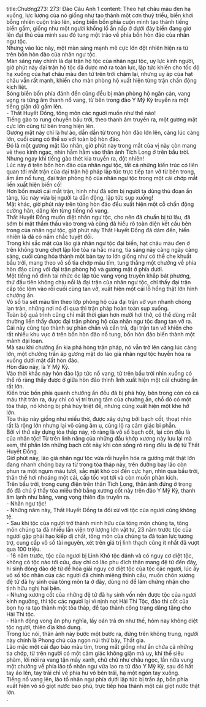title:Chương273: 273: Đảo Câu Anh 1
content:
Theo hạt châu màu đen hạ xuống, lực lượng của nó giống như tạo thành một cơn thuỷ triều, biển khơi bỗng nhiên cuộn trào lên, sóng biển bốn phía cuộn mình tạo thành tiếng biển gầm, giống như một người khổng lồ ẩn nấp ở dưới đáy biển đang giơ lên đại thủ của mình sau đó tung một trảo về phía bốn hòn đảo của nhân ngư tộc.<br>Nhưng vào lúc này, một màn sáng mạnh mẽ cực lớn đột nhiên hiện ra từ trên bốn hòn đảo của nhân ngư tộc.<br>Màn sáng này chính là đại trận hộ tộc của nhân ngư tộc, uy lực kinh người, giờ phút này đại trận hộ tộc đã được mở ra toàn lực, lập tức khiến cho tốc độ hạ xuống của hạt châu màu đen từ trên trời chậm lại, nhưng uy áp của hạt châu vẫn rất mạnh, khiến cho màn phòng hộ xuất hiện từng trận chấn động kịch liệt.<br>Sóng biển bốn phía đánh đến cũng đều bị màn phòng hộ ngăn cản, vang vọng ra từng âm thanh nổ vang, từ bên trong đảo Y Mỹ Kỳ truyền ra một tiếng giận dữ gầm lên.<br>- Thất Huyết Đồng, tông môn các ngươi muốn như thế nào!<br>Tiếng gào to rung chuyển bầu trời, theo thanh âm truyền ra, một gương mặt cực lớn cũng từ bên trong hiện lên.<br>Gương mặt này chỉ là hư ảo, dần dần từ trong hòn đảo lớn lên, càng lúc càng lớn, cuối cùng có thể so với toàn bộ hòn đảo.<br>Đó là một gương mặt lão nhân, giờ phút này trong mắt của vị này còn mang vẻ theo kinh ngạc, nhìn hằm hằm vào thân ảnh Tích Long ở trên bầu trời.<br>Nhưng ngay khi tiếng gào thét kia truyền ra, đột nhiên!<br>Lúc này ở trên bốn hòn đảo của nhân ngư tộc, tất cả những kiến trúc có liên quan tới mắt trận của đại trận hộ pháp lập tức trực tiếp tan vỡ từ bên trong, ầm ầm nổ tung, đại trận phòng hộ của nhân ngư tộc trong một cái chớp mắt liền xuất hiện biến cố!<br>Hơn bốn mươi cái mắt trận, hình như đã sớm bị người ta dùng thủ đoạn ẩn tàng, lúc này vừa bị người ta dẫn động, lập tức sụp xuống!<br>Mặt khác, giờ phút này trên từng hòn đảo đều xuất hiện một cỗ chấn động cường hãn, dâng lên từng tiếng nổ vang.<br>Thất Huyết Đồng muốn diệt nhân ngư tộc, cho nên đã chuẩn bị từ lâu, đã sớm bí mật thẩm thấu vào trong và cũng đã hiểu rõ toàn diện kết cấu bên trong của nhân ngư tộc, giờ phút này Thất Huyết Đồng đã dám đến, hiển nhiên là đã có nắm chắc tuyệt đối.<br>Trong khi sắc mặt của lão giả nhân ngư tộc đại biến, hạt châu màu đen ở trên không trung chợt lập lòe tỏa ra hắc mang, tia sáng này càng ngày càng sáng, cuối cùng hóa thành một bàn tay to lớn giống như có thể che khuất bầu trời, mang theo vô số tia chớp màu tím, tung thẳng một chưởng về phía hòn đảo cùng với đại trận phòng hộ và gương mặt ở phía dưới.<br>Một tiếng nổ đinh tai nhức óc lập tức vang vọng truyền khắp bát phương, thứ đầu tiên không chịu nổi là đại trận của nhân ngư tộc, chỉ thấy đại trận cấp tốc lõm vào rồi cuối cùng tan vỡ, xuất hiện một cái lỗ hổng thật lớn hình chưởng ấn.<br>Vô số tia sét màu tím theo lớp phòng hộ của đại trận vỡ vụn nhanh chóng lan tràn, những nơi nó đi qua thì trận pháp hoàn toàn sụp xuống.<br>Toàn bộ quá trình cũng chỉ mất thời gian hơn mười hơi thở, có thể dùng mắt thường liền thấy được đại trận phòng hộ của nhân ngư tộc đang tan vỡ ra.<br>Cái này cũng tạo thành sự phản chấn và cắn trả, đại trận tan vỡ khiến cho rất nhiều khu vực ở trên bốn hòn đảo nổ tung, bốn hòn đảo biến thành một mảnh đại loạn.<br>Mà sau khi chưởng ấn kia phá hỏng trận pháp, nó vẫn trở lên càng lúc càng lớn, một chưởng trấn áp gương mặt do lão giả nhân ngư tộc huyễn hóa ra xuống dưới mặt đất hòn đảo.<br>Hòn đảo này, là Y Mỹ Kỳ.<br>Vào thời khắc này hòn đảo lập tức nổ vang, từ trên bầu trời nhìn xuống có thể rõ ràng thấy được ở giữa hòn đảo thình lình xuất hiện một cái chưởng ấn rất lớn.<br>Kiến trúc bốn phía quanh chưởng ấn đều đã bị phá hủy, bên trong còn có cả máu thịt tràn ra, duy chỉ có vị trí trung tâm của chưởng ấn, chỗ đó có một tòa tháp, nó không bị phá hủy triệt để, nhưng cũng xuất hiện một khe hở lớn.<br>Tòa tháp này giống như miếu thờ, được xây dựng bởi bạch cốt, thoạt nhìn rất là rộng lớn nhưng lại vô cùng âm u, cũng lộ ra cảm giác bi phẫn.<br>Bởi vì thứ xây dựng tòa tháp này, rõ ràng là vô số bạch cốt, lại còn đều là của nhân tộc! Từ trên linh năng của những đầu khớp xương này lưu lại mà xem, thì phần lớn những bạch cốt này khi còn sống rõ ràng đều là đệ tử Thất Huyết Đồng.<br>Giờ phút này, lão giả nhân ngư tộc vừa rồi huyễn hóa ra gương mặt thật lớn đang nhanh chóng bay ra từ trong tòa tháp này, trên đường bay lão còn phun ra một ngụm máu tươi, sắc mặt khó coi đến cực hạn, nhìn qua bầu trời, thân thể hơi nhoáng một cái, cấp tốc vọt tới và còn muốn phản kích.<br>Trên bầu trời, trong cung điện trên thân Tích Long, thân ảnh đứng ở trong đó đã chú ý thấy tòa miếu thờ bằng xương cốt này trên đảo Y Mỹ Kỳ, thanh âm lạnh như băng, vang vọng thiên địa truyền ra.<br>- Nhân ngư tộc!<br>- Những năm này, Thất Huyết Đồng ta đối xử với tộc của ngươi cũng không tệ.<br>- Sau khi tộc của ngươi trở thành minh hữu của tông môn chúng ta, tông môn chúng ta đã nhiều lần viện trợ lượng lớn vật tư, 23 năm trước tộc của ngươi gặp phải hạo kiếp dị chất, tông môn của chúng ta đã toàn lực tương trợ, cung cấp vô số tài nguyên, xét trên giá trị linh thạch cũng ít nhất đã vượt qua 100 triệu.<br>- 16 năm trước, tộc của ngươi bị Linh Khô tộc đánh và có nguy cơ diệt tộc, không có tộc nào tới cứu, duy chỉ có lão phu đích thân mang đệ tử đến đây, hi sinh đông đảo đệ tử để hóa giải nguy cơ diệt tộc của tộc các ngươi, lúc ấy vô số tộc nhân của các ngươi đã chính miệng thỉnh cầu, muốn chôn xương đệ tử đã hy sinh của tông môn ta ở đây, dùng nó để làm chứng nhận cho tình hữu nghị hai bên.<br>- Nhưng xương cốt của những đệ tử đã hy sinh vốn nên được tộc của ngươi kính ngưỡng, thì tộc các ngươi lại vì nịnh nọt Hải Thi Tộc, đào thi cốt của bọn họ ra tạo thành một tòa tháp, để tạo thành công trạng dâng tặng cho Hải Thi tộc.<br>- Hành động vong ân phụ nghĩa, lấy oán trả ơn như thế, hôm nay không diệt tộc ngươi, thiên địa khó dung.<br>Trong lúc nói, thân ảnh này bước một bước ra, đứng trên không trung, người này chính là Phong chủ của ngọn núi thứ bảy, Thất gia.<br>Lão mặc một cái đạo bào màu tím, trong mắt giống như ẩn chứa cả những tia chớp, từ trên người có một cảm giác không giận mà uy, khí thế siêu phàm, lời nói ra vang tận mây xanh, chữ chữ như châu ngọc, lần nữa vung một chưởng về phía lão tổ nhân ngư vừa lao ra từ đảo Y Mỹ Kỳ, sau đó hất tay áo lên, tay trái chỉ về phía hư vô bên trái, hạ một ngón tay xuống.<br>Tiếng nổ vang lên, lão tổ nhân ngư phía dưới lập tức bị trấn áp, bốn phía xuất hiện vô số giọt nước bao phủ, trực tiếp hóa thành một cái giọt nước thật lớn.<br>.<br>
